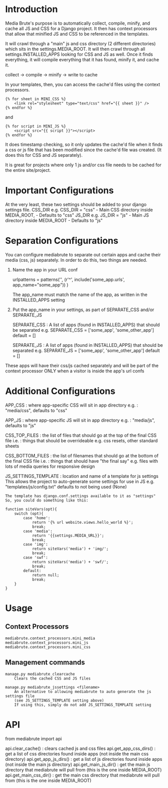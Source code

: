 Introduction
============

Media Brute's purpose is to automatically collect, compile, minify, and cache all JS and CSS for a Django project. It then has context processors that allow that minified JS and CSS to be referenced in the templates.

It will crawl through a "main" js and css directory (2 different directories) which sits in the settings.MEDIA_ROOT. It will then crawl through all settings.INSTALLED_APPS looking for CSS and JS as well. Once it finds everything, it will compile everything that it has found, minify it, and cache it.

collect -> compile -> minify -> write to cache

In your templates, then, you can access the cache'd files using the context processors.

    {% for sheet in MINI_CSS %}
    	<link rel="stylesheet" type="text/css" href="{{ sheet }}" />
    {% endfor %}

and

    {% for script in MINI_JS %}
    	<script src="{{ script }}"></script>
    {% endfor %}


It does timestamp checking, so it only updates the cache'd file when it finds a css or js file that has been modified since the cache'd file was created. (It does this for CSS and JS separately).

It is great for projects where only 1 js and/or css file needs to be cached for the entire site/project.

Important Configurations
========================

At the very least, these two settings should be added to your django settings file.
CSS_DIR
	e.g. CSS_DIR = "css"
	- Main CSS directory inside MEDIA_ROOT, 
	- Defaults to "css"
JS_DIR 
	e.g. JS_DIR = "js"
	-  Main JS directory inside MEDIA_ROOT
	- Defaults to "js"

Separation Configurations
=========================

You can configure mediabrute to separate out certain apps and cache their media (css, js) separately.
In order to do this, two things are needed.

1) Name the app in your URL conf 

    urlpatterns = patterns('', 
    	(r'^', include('some_app.urls', app_name="some_app"))
    )
    
	The app_name must match the name of the app, as written in the INSTALLED_APPS setting
	
2) Put the app_name in your settings, as part of SEPARATE_CSS and/or SEPARATE_JS
	
	SEPARATE_CSS : A list of apps (found in INSTALLED_APPS) that should be separated
		e.g. SEPARATE_CSS = ['some_app', 'some_other_app']
		default = []

	SEPARATE_JS : A list of apps (found in INSTALLED_APPS) that should be separated
		e.g. SEPARATE_JS = ['some_app', 'some_other_app']
		default = []

These apps will have their css/js cached separately and will be part of the context processor 
ONLY when a visitor is inside the app's url confs

Additional Configurations	
=========================

APP_CSS : where app-specific CSS will sit in app directory
	e.g. : "media/css", 
	defaults to "css"
	
APP_JS : where app-specific JS will sit in app directory
	e.g. : "media/js", 
	defaults to "js"
	
CSS_TOP_FILES : the list of files that should go at the top of the final CSS file
	i.e. : things that should be overrideable
	e.g. css resets, other standard sheets
	
CSS_BOTTOM_FILES : the list of filenames that should go at the bottom of the final CSS file
	i.e. : things that should have "the final say"
	e.g. files with lots of media queries for responsive design

JS_SETTINGS_TEMPLATE : location and name of a template for js settings
	This allows the project to auto-generate some settings for use in JS
	e.g. "templates/js/config.txt"
	defaults to not being used (None)

	The template has django.conf.settings available to it as "settings"
	So, you could do something like this:

	function siteVars(opt){
		switch (opt){
			case 'home':
				return '{% url website.views.hello_world %}';
				break;
			case 'media':
				return '{{settings.MEDIA_URL}}';
				break;
			case 'img':
				return siteVars('media') + 'img/';
				break; 
			case 'swf':
				return siteVars('media') + 'swf/';
				break; 
			default:
				return null;
				break;
		}
	}

Usage
=====

Context Processors
------------------

	mediabrute.context_processors.mini_media
	mediabrute.context_processors.mini_js
	mediabrute.context_processors.mini_css

Management commands
-------------------

	manage.py mediabrute_clearcache
		Clears the cached CSS and JS files
		
	manage.py mediabrute_jssettings <filename>
		An alternative to allowing mediabrute to auto generate the js settings file
		(see JS_SETTINGS_TEMPLATE setting above)
		If using this, simply do not add JS_SETTINGS_TEMPLATE setting

API
===

from mediabrute import api

api.clear_cache() : clears cached js and css files
api.get_app_css_dirs() : get a list of css directories found inside apps (not inside the main css directory)
api.get_app_js_dirs() : get a list of js directories found inside apps (not inside the main js directory)
api.get_main_js_dir() : get the main js directory that mediabrute will pull from (this is the one inside MEDIA_ROOT)
api.get_main_css_dir() : get the main css directory that mediabrute will pull from (this is the one inside MEDIA_ROOT)


	